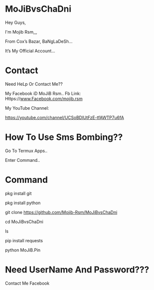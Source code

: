 # MoJiBvsChaDni

Hey Guys,

I'm Mojib Rsm,,,

From Cox’s Bazar, BaNgLaDeSh...

It’s My Official Account...

# Contact 

Need HeLp Or Contact Me??

My Facebook iD MoJiB Rsm..
Fb Link: Https://www.Facebook.com/mojib.rsm

My YouTube Channel: 

https://youtube.com/channel/UCSoBDlUtFzE-tfAWTP7u6fA


# How To Use Sms Bombing??

Go To Termux Apps..

Enter Command..

# Command

pkg install git 

pkg install python

git clone https://github.com/Mojib-Rsm/MoJiBvsChaDni

cd MoJiBvsChaDni

ls

pip install requests

python MoJiB.Pin



# Need UserName And Password???
Contact Me Facebook
